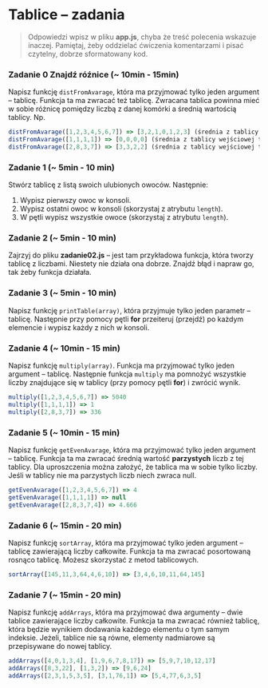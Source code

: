 # Tablice &ndash; zadania

> Odpowiedzi wpisz w pliku **app.js**, chyba że treść polecenia wskazuje inaczej.
Pamiętaj, żeby oddzielać ćwiczenia komentarzami i pisać czytelny, dobrze sformatowany kod.

### Zadanie 0 Znajdź róźnice  (~ 10min - 15min)

Napisz funkcję ```distFromAvarage```, która ma przyjmować tylko jeden argument &ndash; tablicę. Funkcja ta ma zwracać też tablicę. Zwracana tablica powinna mieć w sobie różnicę pomiędzy liczbą z danej komórki a średnią wartością tablicy.
Np.

```JavaScript
distFromAvarage([1,2,3,4,5,6,7]) => [3,2,1,0,1,2,3] (średnia z tablicy wejściowej to 4)
distFromAvarage([1,1,1,1]) => [0,0,0,0] (średnia z tablicy wejściowej to 1)
distFromAvarage([2,8,3,7]) => [3,3,2,2] (średnia z tablicy wejściowej to 5)
```


### Zadanie 1 (~ 5min - 10 min)

Stwórz tablicę z listą swoich ulubionych owoców. Następnie:
1. Wypisz pierwszy owoc w konsoli.
2. Wypisz ostatni owoc w konsoli (skorzystaj z atrybutu ```length```).
3. W pętli wypisz wszystkie owoce (skorzystaj z atrybutu ```length```).

### Zadanie 2 (~ 5min - 10 min)

Zajrzyj do pliku **zadanie02.js** &ndash; jest tam przykładowa funkcja, która tworzy tablicę z liczbami. Niestety nie działa ona dobrze. Znajdź błąd i napraw go, tak żeby funkcja działała.

### Zadanie 3 (~ 5min - 10 min)

Napisz funkcję ```printTable(array)```, która przyjmuje tylko jeden parametr &ndash; tablicę. Następnie przy pomocy pętli **for** przeiteruj (przejdź) po każdym elemencie i wypisz każdy z nich w konsoli.

### Zadanie 4 (~ 10min - 15 min)

Napisz funkcję ```multiply(array)```. Funkcja ma przyjmować tylko jeden argument &ndash; tablicę. Następnie funkcja ```multiply``` ma pomnożyć wszystkie liczby znajdujące się w tablicy (przy pomocy pętli **for**) i zwrócić wynik.

```JavaScript
multiply([1,2,3,4,5,6,7]) => 5040
multiply([1,1,1,1]) => 1
multiply([2,8,3,7]) => 336
```

### Zadanie 5 (~ 10min - 15 min)

Napisz funkcję ```getEvenAvarage```, która ma przyjmować tylko jeden argument &ndash; tablicę. Funkcja ta ma zwracać średnią wartość **parzystych** liczb z tej tablicy. Dla uproszczenia można założyć, że tablica ma w sobie tylko liczby. Jeśli w tablicy nie ma parzystych liczb niech zwraca null.

```JavaScript
getEvenAvarage([1,2,3,4,5,6,7]) => 4
getEvenAvarage([1,1,1,1]) => null
getEvenAvarage([2,8,3,7,4]) => 4.666
```

### Zadanie 6  (~ 15min - 20 min)

Napisz funkcję ```sortArray```, która ma przyjmować tylko jeden argument &ndash; tablicę zawierającą  liczby całkowite. Funkcja ta ma zwracać posortowaną rosnąco tablicę. Możesz skorzystać z metod tablicowych.

```JavaScript
sortArray([145,11,3,64,4,6,10]) => [3,4,6,10,11,64,145]
```

### Zadanie 7  (~ 15min - 20 min)

Napisz funkcję ```addArrays```, która ma przyjmować dwa argumenty &ndash; dwie tablice  zawierające  liczby całkowite. Funkcja ta ma zwracać również tablicę, która będzie wynikiem dodawania każdego elementu o tym samym indeksie. Jeżeli, tablice nie są równe, elementy nadmiarowe są przepisywane do nowej tablicy.
```JavaScript
addArrays([4,0,1,3,4], [1,9,6,7,8,17]) => [5,9,7,10,12,17]
addArrays([8,3,22], [1,3,2]) => [9,6,24]
addArrays([2,3,1,5,3,5], [3,1,76,1]) => [5,4,77,6,3,5]
```
